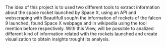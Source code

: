 The idea of this project is to used two different tools to extract information about the space rocket launched by Space X, using an API and webscraping with Beautifull soup/n
the information of rockets of the falcon 9 launched, found Space X webpage and in wikipedia using the tool mention before respectively.
With this View, will be possible to analized different kind of information related with the rockets launched and create visualization to obtain insights trought its analysis.
